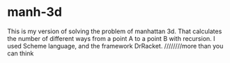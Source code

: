 # manh-3d
This is my version of solving the problem of manhattan 3d.
That calculates the number of different ways from a point A to a point B
with recursion.
I used Scheme language, and the framework DrRacket.
////////more than you can think
